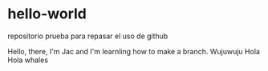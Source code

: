 # hello-world
repositorio prueba para repasar el uso de github

Hello, there, I'm Jac and I'm learnling how to make a branch.
Wujuwuju 
Hola
Hola whales
